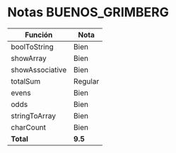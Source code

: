 # Notas BUENOS_GRIMBERG

| Función         | Nota    |
| --------------- | ------- |
| boolToString    | Bien    |
| showArray       | Bien    |
| showAssociative | Bien    |
| totalSum        | Regular |
| evens           | Bien    |
| odds            | Bien    |
| stringToArray   | Bien    |
| charCount       | Bien    |
| **Total**       | **9.5** |
